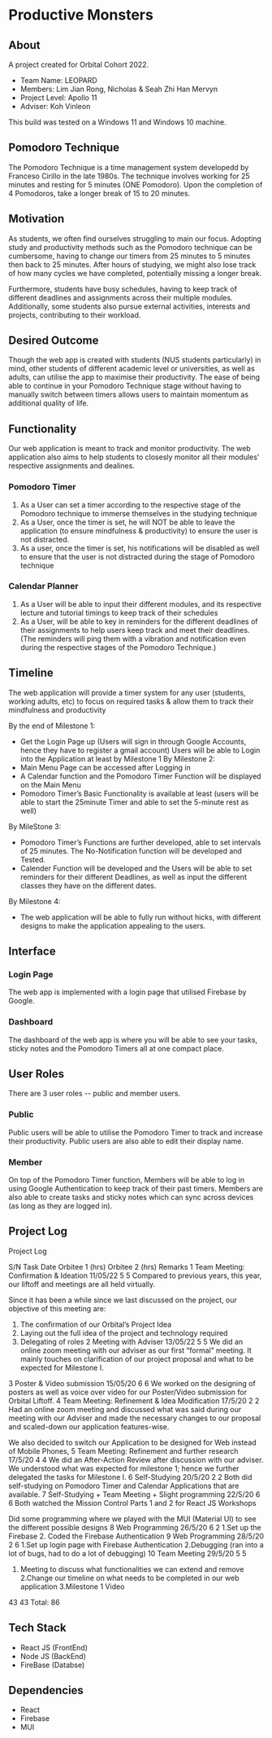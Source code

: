 # Productive Monsters


## About

A project created for Orbital Cohort 2022.
- Team Name: LEOPARD
- Members: Lim Jian Rong, Nicholas & Seah Zhi Han Mervyn
- Project Level: Apollo 11
- Adviser: Koh Vinleon

This build was tested on a Windows 11 and Windows 10 machine.


## Pomodoro Technique

The Pomodoro Technique is a time management system developedd by Franceso Cirillo in the late 1980s. The technique involves working for 25 minutes and resting for 5 minutes (ONE Pomodoro). Upon the completion of 4 Pomodoros, take a longer break of 15 to 20 minutes.


## Motivation

As students, we often find ourselves struggling to main our focus. Adopting study and productivity methods such as the Pomodoro technique can be cumbersome, having to change our timers from 25 minutes to 5 minutes then back to 25 minutes. After hours of studying, we might also lose track of how many cycles we have completed, potentially missing a longer break.

Furthermore, students have busy schedules, having to keep track of different deadlines and assignments across their multiple modules. Additionally, some students also pursue external activities, interests and projects, contributing to their workload. 


## Desired Outcome

Though the web app is created with students (NUS students particularly) in mind, other students of different academic level or universities, as well as adults, can utilise the app to maximise their productivity. The ease of being able to continue in your Pomodoro Technique stage without having to manually switch between timers allows users to maintain momentum as additional quality of life.

## Functionality

Our web application is meant to track and monitor productivity. The web application also aims to help students to closesly monitor all their modules' respective assignments and dealines.

### Pomodoro Timer

1.	As a User can set a timer according to the respective stage of the Pomodoro technique to immerse themselves in the studying technique
2.	As a User, once the timer is set, he will NOT be able to leave the application (to ensure mindfulness & productivity) to ensure the user is not distracted.
3.	As a user, once the timer is set, his notifications will be disabled as well to ensure that the user is not distracted during the stage of Pomodoro technique


### Calendar Planner

1.	As a User will be able to input their different modules, and its respective lecture and tutorial timings to keep track of their schedules
2.	As a User, will be able to key in reminders for the different deadlines of their assignments to help users keep track and meet their deadlines. (The reminders will ping them with a vibration and notification even during the respective stages of the Pomodoro Technique.)

## Timeline
The web application will provide a timer system for any user (students, working adults, etc) to focus on required tasks & allow them to track their mindfulness and productivity

By the end of Milestone 1:
-	Get the Login Page up  (Users will sign in through Google Accounts, hence they have to register a gmail account)
Users will be able to Login into the Application at least by Milestone 1
By Milestone 2:
-	Main Menu Page can be accessed after Logging in
-	A Calendar function and the Pomodoro Timer Function will be displayed on the Main Menu
-	Pomodoro Timer’s Basic Functionality is available at least (users will be able to start the 25minute Timer and able to set the 5-minute rest as well)

By MileStone 3:
-	Pomodoro Timer’s Functions are further developed, able to set intervals of 25 minutes. The No-Notification function will be developed and Tested.
-	Calender Function will be developed and the Users will be able to set reminders for their different Deadlines, as well as input the different classes they have on the different dates.

By Milestone 4:
-	The web application will be able to fully run without hicks, with different designs to make the application appealing to the users.


## Interface

### Login Page

The web app is implemented with a login page that utilised Firebase by Google.

### Dashboard

The dashboard of the web app is where you will be able to see your tasks, sticky notes and the Pomodoro Timers all at one compact place.


## User Roles

There are 3 user roles -- public and member users.

### Public

Public users will be able to utilise the Pomodoro Timer to track and increase their productivity. Public users are also able to edit their display name.

### Member

On top of the Pomodoro Timer function, Members will be able to log in using Google Authentication to keep track of their past timers. Members are also able to create tasks and sticky notes which can sync across devices (as long as they are logged in).


## Project Log
Project Log

S/N
Task
Date
Orbitee 1 (hrs)
Orbitee 2 (hrs)
Remarks
1
Team Meeting: Confirmation & Ideation
11/05/22
5
5
Compared to previous years, this year, our liftoff and meetings are all held virtually.

Since it has been a while since we last discussed on the project, our objective of this meeting are:
1. The confirmation of our Orbital’s Project Idea
2. Laying out the full idea of the project and technology required
3. Delegating of roles
2
Meeting with Adviser
13/05/22
5
5
We did an online zoom meeting with our adviser as our first “formal” meeting. It mainly touches on clarification of our project proposal and what to be expected for Milestone I.


3
Poster & Video submission
15/05/20
6
6
We worked on the designing of posters as well as voice over video for our Poster/Video submission for Orbital Liftoff.
4
Team Meeting:
Refinement & Idea Modification
17/5/20
2
2
Had an online zoom meeting and discussed what was said during our meeting with our Adviser and made the necessary changes to our proposal and scaled-down our application features-wise. 

We also decided to switch our Application to be designed for Web instead of Mobile Phones,
5
Team Meeting: 
Refinement and further research
17/5/20
4
4
We did an After-Action Review after discussion with our adviser. 
We understood what was expected for milestone 1; hence we further delegated the tasks for Milestone I.
6
Self-Studying 
20/5/20
2
2
Both did self-studying on Pomodoro Timer and Calendar Applications that are available.
7
Self-Studying + Team Meeting +  Slight programming
22/5/20
6
6
Both watched the Mission Control Parts 1 and 2 for React JS Workshops

Did some programming where we played with the MUI (Material UI) to see the different possible designs
8
Web Programming
26/5/20
6
2
1.Set up the Firebase
2. Coded the Firebase Authentication 
9
Web Programming
28/5/20
2
6
1.Set up login page with Firebase Authentication 
2.Debugging (ran into a lot of bugs, had to do a lot of debugging)
10
Team Meeting
29/5/20
5
5
1. Meeting to discuss what functionalities we can extend and remove
2.Change our timeline on what needs to be completed in our web application
3.Milestone 1 Video






43
43
Total: 86



## Tech Stack

- React JS (FrontEnd)
- Node JS (BackEnd)
- FireBase (Databse)



## Dependencies

- React
- Firebase
- MUI
